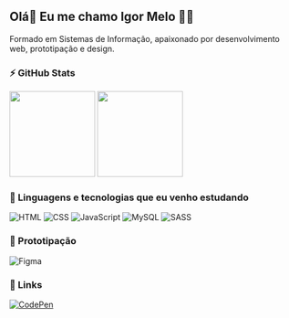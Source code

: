 ## Olá👋 Eu me chamo Igor Melo 👨‍💻

Formado em Sistemas de Informação, apaixonado por desenvolvimento web, prototipação e design.

<!-- <a href="https://github.com/Igor-dev-18/Igor-dev-18">
    <p align="left"><img src="https://komarev.com/ghpvc/?username=igor-dev-18&style=flat-square&color=blueviolet" alt="Profile view counter"/></p>
</a> -->

### ⚡ GitHub Stats
<div style="display:inline-block">
<img  height="150em" alt="" src="https://github-readme-stats.vercel.app/api?username=igor-dev-18&show_icons=true&theme=monokai">
<img height="150em" alt="" src="https://github-readme-stats.vercel.app/api/top-langs/?username=igor-dev-18&layout=compact&theme=monokai">

</div>


### 🚀 Linguagens e tecnologias que eu venho estudando

<div>

<img alt="HTML" src="https://img.shields.io/badge/HTML5-E34F26?style=for-the-badge&logo=html5&logoColor=white">

<img alt="CSS" src="https://img.shields.io/badge/CSS3-1572B6?style=for-the-badge&logo=css3&logoColor=white">

<img alt="JavaScript" src="https://img.shields.io/badge/JavaScript-F7DF1E?style=for-the-badge&logo=javascript&logoColor=black">
  
<img alt="MySQL" src="https://img.shields.io/badge/MySQL-00000F?style=for-the-badge&logo=mysql&logoColor=white">

<img alt="SASS" src="https://img.shields.io/badge/Sass-CC6699?style=for-the-badge&logo=sass&logoColor=white">



</div>

### 🎨 Prototipação

<div>

<img alt="Figma" src="https://img.shields.io/badge/Figma-F24E1E?style=for-the-badge&logo=figma&logoColor=white">

</div>

### 👦 Links

[![CodePen](https://img.shields.io/badge/Codepen-000000?style=for-the-badge&logo=codepen&logoColor=white)](https://codepen.io/igor-dev-18)
